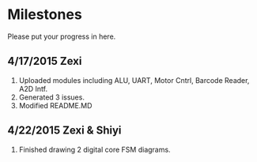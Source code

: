 # Milestones
Please put your progress in here.

## 4/17/2015 Zexi
1. Uploaded modules including ALU, UART, Motor Cntrl, Barcode Reader, A2D Intf.
2. Generated 3 issues.
3. Modified README.MD

## 4/22/2015 Zexi & Shiyi
1. Finished drawing 2 digital core FSM diagrams.
